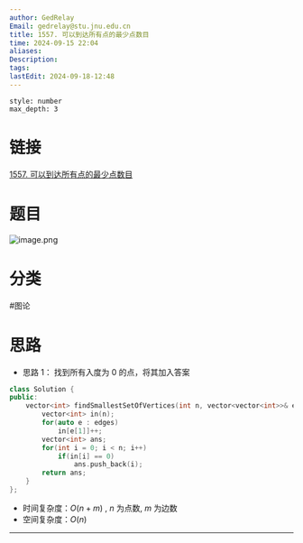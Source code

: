 ```yaml
---
author: GedRelay
Email: gedrelay@stu.jnu.edu.cn
title: 1557. 可以到达所有点的最少点数目
time: 2024-09-15 22:04
aliases: 
Description: 
tags: 
lastEdit: 2024-09-18-12:48
---
```


```toc
style: number
max_depth: 3
```

# 链接
[1557. 可以到达所有点的最少点数目](https://leetcode.cn/problems/minimum-number-of-vertices-to-reach-all-nodes/) 

# 题目
![image.png](https://ged-pic-bed.oss-cn-guangzhou.aliyuncs.com/img/202409152204105.png)


# 分类
#图论 

# 思路
- 思路 1：
找到所有入度为 $0$ 的点，将其加入答案 

```cpp
class Solution {
public:
    vector<int> findSmallestSetOfVertices(int n, vector<vector<int>>& edges) {
        vector<int> in(n);
        for(auto e : edges)
            in[e[1]]++;
        vector<int> ans;
        for(int i = 0; i < n; i++)
            if(in[i] == 0)
                ans.push_back(i);
        return ans;
    }
};
```


- 时间复杂度：${O\left( n+m \right)  }$ , ${n }$ 为点数, ${m }$ 为边数
- 空间复杂度：${O\left( n \right)  }$ 


---

